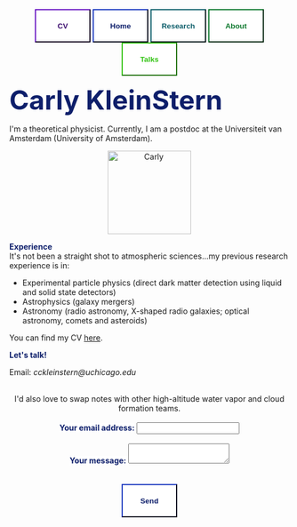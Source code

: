 
<div class="topnav" align=center>
  <a href="https://andrewrolph.github.io">
    <button style="height:60px;width:100px;color:#3b0c6e; font-weight:bold; border-color:#3b0c6e; background-color:White">CV</button></a>
  <a href="https://andrewrolph.github.io">
    <button style="height:60px;width:100px;color:#0e1f6b; font-weight:bold; border-color:#0e1f6b; background-color:White">Home</button></a>
  <a href="https://andrewrolph.github.io/projects.html">
    <button style="height:60px;width:100px;color:#0f5f6b; font-weight:bold; border-color:#0f5f6b; background-color:White">Research</button></a>
  <a href="https://andrewrolph.github.io/aboutme.html">
    <button style="height:60px;width:100px;color: #0d782d; font-weight:bold; border-color: #0d782d; background-color:White">About</button></a>
  <a href="https://andrewrolph.github.io/talks.html">
    <button style="height:60px;width:100px;color: #30c210; font-weight:bold; border-color: #30c210; background-color:White">Talks</button></a>
</div>
         

<span style="color:#0e1f6b"><font size="16"><b>Carly KleinStern</b></font></span>
<br>

I'm a theoretical physicist. Currently, I am a postdoc at the Universiteit van Amsterdam (University of Amsterdam). 

<div align='center'>
   <img src="photos/IMG_4379.png" alt="Carly" width=150px height=auto><br/>
</div>





<span style="color:#0e1f6b">**Experience**</span>
<br>
It's not been a straight shot to atmospheric sciences...my previous research experience is in:

- Experimental particle physics (direct dark matter detection using liquid and solid state detectors)
- Astrophysics (galaxy mergers)
- Astronomy (radio astronomy, X-shaped radio galaxies; optical astronomy, comets and asteroids)

You can find my CV [here](https://carlykleinstern.github.io/KleinStern_CV_publish.pdf).


<span style="color:#0e1f6b">**Let's talk!**</span>
<br>

  
Email: _cckleinstern@uchicago.edu_

<div align='center'>
<br>
I'd also love to swap notes with other high-altitude water vapor and cloud formation teams.
<br>
<br>
<form
  action="https://formspree.io/f/mwkypbvd"
  method="POST"
>
  <label style="height:60px;width:auto;color:#0e1f6b; font-weight:bold; border-color:#179965; background-color:White">
    Your email address:
    <input type="email" name="_replyto">
  </label>
  <br>
  <br>

  <label style="height:60px;width:auto;color:#0e1f6b; font-weight:bold; border-color:#179965; background-color:White">
    Your message:
    <textarea name="message"></textarea>
  </label>
  <!-- your other form fields go here -->
  <br>
  <br>
  <br>
  <button type="submit" style="height:60px;width:100px;color:#0e1f6b; font-weight:bold; border-color:#0e1f6b; background-color:White">Send</button>
</form>
</div>
